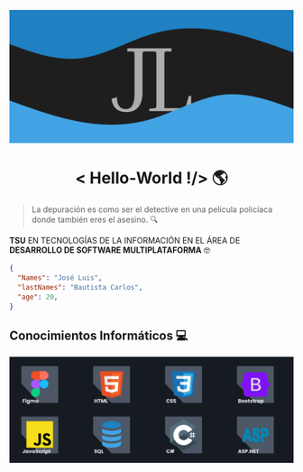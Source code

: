 ![JoseLuisBautistaCarlos-Banner](Img/Frame%201.png "JoseLuisBautistaCarlos")

<h1 style="text-align: center;">< Hello-World !/> 🌎</h1>

> La depuración es como ser el detective en una película policíaca donde también eres el asesino. 🔍

**TSU** EN TECNOLOGÍAS DE LA INFORMACIÓN EN EL ÁREA DE **DESARROLLO DE SOFTWARE MULTIPLATAFORMA** 🤓

```json
{
  "Names": "José Luis",
  "lastNames": "Bautista Carlos",
  "age": 20,
}
```

## Conocimientos Informáticos 💻

![Tec-Banner](Img/Frame%202.png "JoseLuisBautistaCarlos")
